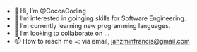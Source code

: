 - 👋 Hi, I’m @CocoaCoding
- 👀 I’m interested in goinging skills for Software Engineering.
- 🌱 I’m currently learning new programming languages.
- 💞️ I’m looking to collaborate on ...
- 📫 How to reach me =: via email, jahzminfrancis@gmail.com

<!---
CocoaCoding/CocoaCoding is a ✨ special ✨ repository because its `README.md` (this file) appears on your GitHub profile.
You can click the Preview link to take a look at your changes.
--->
